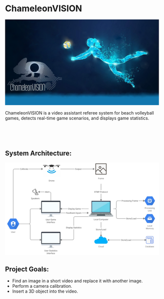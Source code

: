 # ChameleonVISION 
![alt text](/assets/Logo.png)

ChameleonVISION is a video assistant referee system for beach volleyball games, detects real-time game scenarios, and displays game statistics.

<p>
<br />
<br />
<br />
</p>

## System Architecture:
![alt text](/github_images/system_architecture.png)

## Project Goals:
* Find an image in a short video and replace it with another image.
* Perform a camera calibration.
* Insert a 3D object into the video.

